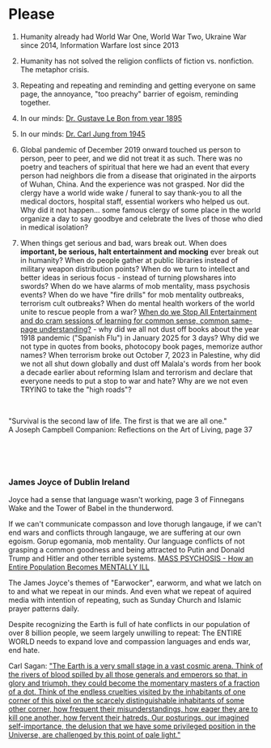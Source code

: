 # Please

1. Humanity already had World War One, World War Two, Ukraine War since 2014, Information Warfare lost since 2013

2. Humanity has not solved the religion conflicts of fiction vs. nonfiction. The metaphor crisis.

3. Repeating and repeating and reminding and getting everyone on same page, the annoyance, "too preachy" barrier of egoism, reminding together.

4. In our minds: [Dr. Gustave Le Bon from year 1895](../Quotes_Pile/Doctors/Gustave_Le_Bon_Quotes.md)

5. In our minds: [Dr. Carl Jung from 1945](../Quotes_Pile/Doctors/Carl_Jung.md)

6. Global pandemic of December 2019 onward touched us person to person, peer to peer, and we did not treat it as such. There was no poetry and teachers of spiritual that here we had an event that every person had neighbors die from a disease that originated in the airports of Wuhan, China. And the experience was not grasped. Nor did the clergy have a world wide wake / funeral to say thank-you to all the medical doctors, hospital staff, essential workers who helped us out. Why did it not happen... some famous clergy of some place in the world organize a day to say goodbye and celebrate the lives of those who died in medical isolation?

7. When things get serious and bad, wars break out. When does **important, be serious, halt entertainment and mocking** ever break out in humanity? When do people gather at public libraries instead of military weapon distribution points? When do we turn to intellect and better ideas in serious focus - instead of turning plowshares into swords? When do we have alarms of mob mentality, mass psychosis events? When do we have "fire drills" for mob mentality outbreaks, terrorism cult outbreaks? When do mental health workers of the world unite to rescue people from a war? [When do we Stop All Entertainment and do cram sessions of learning for common sense, common same-page understanding?](../Grim_Blunt/Stop_All_Entertainment.md) - why did we all not dust off books about the year 1918 pandemic ("Spanish Flu") in January 2025 for 3 days? Why did we not type in quotes from books, photocopy book pages, memorize author names? When terrorism broke out October 7, 2023 in Palestine, why did we not all shut down globally and dust off Malala's words from her book a decade earlier about reforming Islam and terrorism and declare that everyone needs to put a stop to war and hate? Why are we not even TRYING to take the "high roads"?

&nbsp;

"Survival is the second law of life. The first is that we are all one."    
A Joseph Campbell Companion: Reflections on the Art of Living, page 37

&nbsp;

&nbsp;

### James Joyce of Dublin Ireland

Joyce had a sense that language wasn't working, page 3 of Finnegans Wake and the Tower of Babel in the thunderword. 

If we can't communicate compasson and love thorugh langauge, if we can't end wars and conflicts through langauge, we are suffering at our own egoism. Gorup egomania, mob mentality. Our language conflicts of not grasping a common goodness and being attracted to Putin and Donald Trump and Hitler and other terrible systems. [MASS PSYCHOSIS - How an Entire Population Becomes MENTALLY ILL](https://www.youtube.com/watch?v=09maaUaRT4M)

The James Joyce's themes of "Earwocker", earworm, and what we latch on to and what we repeat in our minds. And even what we repeat of aquired media with intention of repeating, such as Sunday Church and Islamic prayer patterns daily.

Despite recognizing the Earth is full of hate conflicts in our population of over 8 billion people, we seem largely unwilling to repeat: The ENTIRE WORLD needs to expand love and compassion languages and ends war, end hate. 

Carl Sagan: ["The Earth is a very small stage in a vast cosmic arena. Think of the rivers of blood spilled by all those generals and emperors so that, in glory and triumph, they could become the momentary masters of a fraction of a dot. Think of the endless cruelties visited by the inhabitants of one corner of this pixel on the scarcely distinguishable inhabitants of some other corner, how frequent their misunderstandings, how eager they are to kill one another, how fervent their hatreds. Our posturings, our imagined self-importance, the delusion that we have some privileged position in the Universe, are challenged by this point of pale light."](https://www.planetary.org/worlds/pale-blue-dot)

